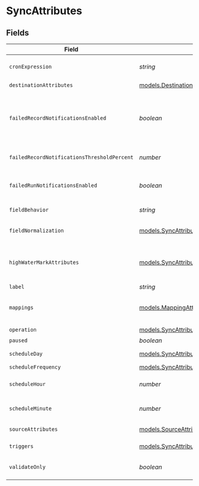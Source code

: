 # SyncAttributes


## Fields

| Field                                                                                                                                                                                                                                                                                                                                       | Type                                                                                                                                                                                                                                                                                                                                        | Required                                                                                                                                                                                                                                                                                                                                    | Description                                                                                                                                                                                                                                                                                                                                 | Example                                                                                                                                                                                                                                                                                                                                     |
| ------------------------------------------------------------------------------------------------------------------------------------------------------------------------------------------------------------------------------------------------------------------------------------------------------------------------------------------- | ------------------------------------------------------------------------------------------------------------------------------------------------------------------------------------------------------------------------------------------------------------------------------------------------------------------------------------------- | ------------------------------------------------------------------------------------------------------------------------------------------------------------------------------------------------------------------------------------------------------------------------------------------------------------------------------------------- | ------------------------------------------------------------------------------------------------------------------------------------------------------------------------------------------------------------------------------------------------------------------------------------------------------------------------------------------- | ------------------------------------------------------------------------------------------------------------------------------------------------------------------------------------------------------------------------------------------------------------------------------------------------------------------------------------------- |
| `cronExpression`                                                                                                                                                                                                                                                                                                                            | *string*                                                                                                                                                                                                                                                                                                                                    | :heavy_minus_sign:                                                                                                                                                                                                                                                                                                                          | Specify what cron schedule this sync should run on if the `schedule_frequency` is set to `"experessions"`.                                                                                                                                                                                                                                  | * 1 * * *                                                                                                                                                                                                                                                                                                                                   |
| `destinationAttributes`                                                                                                                                                                                                                                                                                                                     | [models.DestinationAttributes](../models/destinationattributes.md)                                                                                                                                                                                                                                                                          | :heavy_check_mark:                                                                                                                                                                                                                                                                                                                          | N/A                                                                                                                                                                                                                                                                                                                                         |                                                                                                                                                                                                                                                                                                                                             |
| `failedRecordNotificationsEnabled`                                                                                                                                                                                                                                                                                                          | *boolean*                                                                                                                                                                                                                                                                                                                                   | :heavy_minus_sign:                                                                                                                                                                                                                                                                                                                          | When true, will email all workspace users with email notifications enabled and all workspace additional emails when the sync has more than failed_record_notifications_threshold_percent rejected or invalid records in the source or destination.                                                                                          | false                                                                                                                                                                                                                                                                                                                                       |
| `failedRecordNotificationsThresholdPercent`                                                                                                                                                                                                                                                                                                 | *number*                                                                                                                                                                                                                                                                                                                                    | :heavy_minus_sign:                                                                                                                                                                                                                                                                                                                          | The percentage of rejected and invalid records for which failed record emails will be triggered.                                                                                                                                                                                                                                            | 10                                                                                                                                                                                                                                                                                                                                          |
| `failedRunNotificationsEnabled`                                                                                                                                                                                                                                                                                                             | *boolean*                                                                                                                                                                                                                                                                                                                                   | :heavy_minus_sign:                                                                                                                                                                                                                                                                                                                          | When true, will email all workspace users with email notifications enabled and all workspace additional emails when the sync fails and recovers.                                                                                                                                                                                            | false                                                                                                                                                                                                                                                                                                                                       |
| `fieldBehavior`                                                                                                                                                                                                                                                                                                                             | *string*                                                                                                                                                                                                                                                                                                                                    | :heavy_minus_sign:                                                                                                                                                                                                                                                                                                                          | Specify `"sync_all_properties"` to automatically update mappings.                                                                                                                                                                                                                                                                           | sync_all_properties                                                                                                                                                                                                                                                                                                                         |
| `fieldNormalization`                                                                                                                                                                                                                                                                                                                        | [models.SyncAttributesFieldNormalization](../models/syncattributesfieldnormalization.md)                                                                                                                                                                                                                                                    | :heavy_minus_sign:                                                                                                                                                                                                                                                                                                                          | If `field_behavior` is set to `"sync_all_properties"`, specify how automatic mappings should be named.                                                                                                                                                                                                                                      | snake_case                                                                                                                                                                                                                                                                                                                                  |
| `highWaterMarkAttributes`                                                                                                                                                                                                                                                                                                                   | [models.SyncAttributesHighWaterMarkAttributes](../models/syncattributeshighwatermarkattributes.md)                                                                                                                                                                                                                                          | :heavy_minus_sign:                                                                                                                                                                                                                                                                                                                          | The high water mark diffing strategy will allow append syncs to use a timestamp column when identifying new records instead of the default Census diff engine (using primary keys).                                                                                                                                                         |                                                                                                                                                                                                                                                                                                                                             |
| `label`                                                                                                                                                                                                                                                                                                                                     | *string*                                                                                                                                                                                                                                                                                                                                    | :heavy_minus_sign:                                                                                                                                                                                                                                                                                                                          | A label to give to this sync.                                                                                                                                                                                                                                                                                                               | New Signups to Leads                                                                                                                                                                                                                                                                                                                        |
| `mappings`                                                                                                                                                                                                                                                                                                                                  | [models.MappingAttributes](../models/mappingattributes.md)[]                                                                                                                                                                                                                                                                                | :heavy_check_mark:                                                                                                                                                                                                                                                                                                                          | N/A                                                                                                                                                                                                                                                                                                                                         | [{"from":{"data":"hashed_email","type":"column"},"is_primary_identifier":true,"to":"user_identifier.hashed_email_PREHASHED"},{"from":{"data":"list_id","type":"column"},"lookup_field":"name","lookup_object":"user_list","to":"list_id"},{"from":{"data":{"basic_type":"text","value":"cohort_1"},"type":"constant_value"},"to":"cohort"}] |
| `operation`                                                                                                                                                                                                                                                                                                                                 | [models.SyncAttributesOperation](../models/syncattributesoperation.md)                                                                                                                                                                                                                                                                      | :heavy_check_mark:                                                                                                                                                                                                                                                                                                                          | How records are synced to the destination.                                                                                                                                                                                                                                                                                                  | mirror                                                                                                                                                                                                                                                                                                                                      |
| `paused`                                                                                                                                                                                                                                                                                                                                    | *boolean*                                                                                                                                                                                                                                                                                                                                   | :heavy_minus_sign:                                                                                                                                                                                                                                                                                                                          | Whether or not this sync should be paused.                                                                                                                                                                                                                                                                                                  | false                                                                                                                                                                                                                                                                                                                                       |
| `scheduleDay`                                                                                                                                                                                                                                                                                                                               | [models.SyncAttributesScheduleDay](../models/syncattributesscheduleday.md)                                                                                                                                                                                                                                                                  | :heavy_minus_sign:                                                                                                                                                                                                                                                                                                                          | What day of the week this sync should run if `schedule_frequency` is set to `"weekly"`.                                                                                                                                                                                                                                                     | Monday                                                                                                                                                                                                                                                                                                                                      |
| `scheduleFrequency`                                                                                                                                                                                                                                                                                                                         | [models.SyncAttributesScheduleFrequency](../models/syncattributesschedulefrequency.md)                                                                                                                                                                                                                                                      | :heavy_minus_sign:                                                                                                                                                                                                                                                                                                                          | When this sync should be run.                                                                                                                                                                                                                                                                                                               | daily                                                                                                                                                                                                                                                                                                                                       |
| `scheduleHour`                                                                                                                                                                                                                                                                                                                              | *number*                                                                                                                                                                                                                                                                                                                                    | :heavy_minus_sign:                                                                                                                                                                                                                                                                                                                          | What hour of the day this sync should run if `schedule_frequency` is set to `"weekly"` or `"daily"`.                                                                                                                                                                                                                                        | 10                                                                                                                                                                                                                                                                                                                                          |
| `scheduleMinute`                                                                                                                                                                                                                                                                                                                            | *number*                                                                                                                                                                                                                                                                                                                                    | :heavy_minus_sign:                                                                                                                                                                                                                                                                                                                          | What minute of the hour this sync should run if `scheule_frequency` is set to `"weekly"`, `"daily"` or `"hourly"`.                                                                                                                                                                                                                          | 30                                                                                                                                                                                                                                                                                                                                          |
| `sourceAttributes`                                                                                                                                                                                                                                                                                                                          | [models.SourceAttributes](../models/sourceattributes.md)                                                                                                                                                                                                                                                                                    | :heavy_check_mark:                                                                                                                                                                                                                                                                                                                          | Attributes used to identify the data source for this sync.                                                                                                                                                                                                                                                                                  |                                                                                                                                                                                                                                                                                                                                             |
| `triggers`                                                                                                                                                                                                                                                                                                                                  | [models.SyncAttributesTriggers](../models/syncattributestriggers.md)                                                                                                                                                                                                                                                                        | :heavy_minus_sign:                                                                                                                                                                                                                                                                                                                          | Specify triggers for the sync. More than one type trigger can be configured.                                                                                                                                                                                                                                                                |                                                                                                                                                                                                                                                                                                                                             |
| `validateOnly`                                                                                                                                                                                                                                                                                                                              | *boolean*                                                                                                                                                                                                                                                                                                                                   | :heavy_minus_sign:                                                                                                                                                                                                                                                                                                                          | When true, checks if the given payload is valid to configure a sync. Does not create the sync.                                                                                                                                                                                                                                              | true                                                                                                                                                                                                                                                                                                                                        |